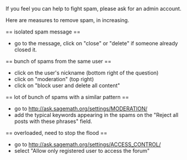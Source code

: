 If you feel you can help to fight spam, please ask for an admin account.

Here are measures to remove spam, in increasing.

== isolated spam message ==
- go to the message, click on "close" or "delete" if someone already closed it.

== bunch of spams from the same user ==
- click on the user's nickname (bottom right of the question)
- click on "moderation" (top right)
- click on "block user and delete all content"

== lot of bunch of spams with a similar pattern ==
- go to http://ask.sagemath.org/settings/MODERATION/
- add the typical keywords appearing in the spams on the "Reject all posts with these phrases" field.

== overloaded, need to stop the flood ==
- go to http://ask.sagemath.org/settings/ACCESS_CONTROL/
- select "Allow only registered user to access the forum"
